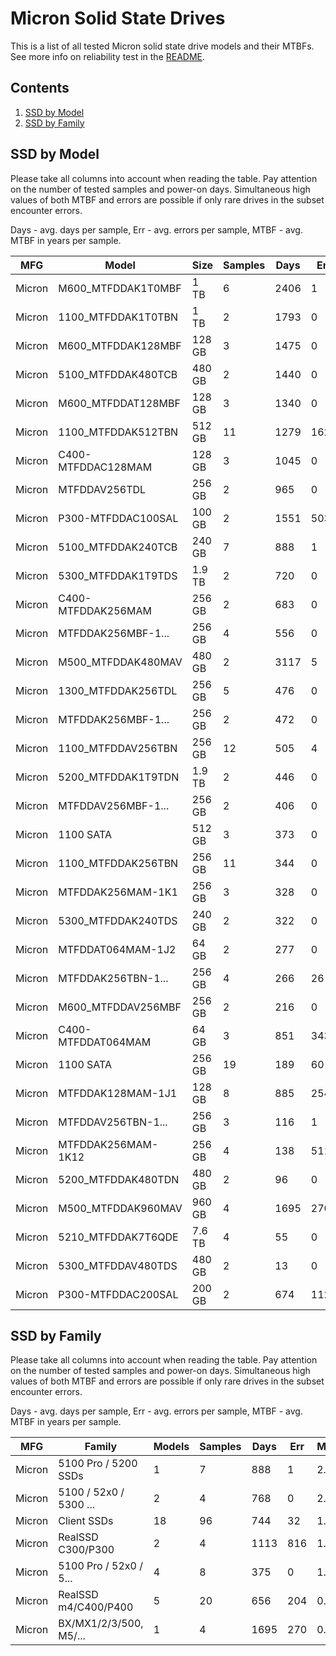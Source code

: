 Micron Solid State Drives
=========================

This is a list of all tested Micron solid state drive models and their MTBFs. See
more info on reliability test in the [README](https://github.com/bsdhw/SMART).

Contents
--------

1. [ SSD by Model  ](#ssd-by-model)
2. [ SSD by Family ](#ssd-by-family)

SSD by Model
------------

Please take all columns into account when reading the table. Pay attention on the
number of tested samples and power-on days. Simultaneous high values of both MTBF
and errors are possible if only rare drives in the subset encounter errors.

Days - avg. days per sample,
Err  - avg. errors per sample,
MTBF - avg. MTBF in years per sample.

| MFG       | Model              | Size   | Samples | Days  | Err   | MTBF |
|-----------|--------------------|--------|---------|-------|-------|------|
| Micron    | M600_MTFDDAK1T0MBF | 1 TB   | 6       | 2406  | 1     | 5.86   |
| Micron    | 1100_MTFDDAK1T0TBN | 1 TB   | 2       | 1793  | 0     | 4.91   |
| Micron    | M600_MTFDDAK128MBF | 128 GB | 3       | 1475  | 0     | 4.04   |
| Micron    | 5100_MTFDDAK480TCB | 480 GB | 2       | 1440  | 0     | 3.95   |
| Micron    | M600_MTFDDAT128MBF | 128 GB | 3       | 1340  | 0     | 3.67   |
| Micron    | 1100_MTFDDAK512TBN | 512 GB | 11      | 1279  | 162   | 3.12   |
| Micron    | C400-MTFDDAC128MAM | 128 GB | 3       | 1045  | 0     | 2.86   |
| Micron    | MTFDDAV256TDL      | 256 GB | 2       | 965   | 0     | 2.64   |
| Micron    | P300-MTFDDAC100SAL | 100 GB | 2       | 1551  | 503   | 2.30   |
| Micron    | 5100_MTFDDAK240TCB | 240 GB | 7       | 888   | 1     | 2.29   |
| Micron    | 5300_MTFDDAK1T9TDS | 1.9 TB | 2       | 720   | 0     | 1.98   |
| Micron    | C400-MTFDDAK256MAM | 256 GB | 2       | 683   | 0     | 1.87   |
| Micron    | MTFDDAK256MBF-1... | 256 GB | 4       | 556   | 0     | 1.52   |
| Micron    | M500_MTFDDAK480MAV | 480 GB | 2       | 3117  | 5     | 1.46   |
| Micron    | 1300_MTFDDAK256TDL | 256 GB | 5       | 476   | 0     | 1.31   |
| Micron    | MTFDDAK256MBF-1... | 256 GB | 2       | 472   | 0     | 1.29   |
| Micron    | 1100_MTFDDAV256TBN | 256 GB | 12      | 505   | 4     | 1.29   |
| Micron    | 5200_MTFDDAK1T9TDN | 1.9 TB | 2       | 446   | 0     | 1.22   |
| Micron    | MTFDDAV256MBF-1... | 256 GB | 2       | 406   | 0     | 1.11   |
| Micron    | 1100 SATA          | 512 GB | 3       | 373   | 0     | 1.02   |
| Micron    | 1100_MTFDDAK256TBN | 256 GB | 11      | 344   | 0     | 0.94   |
| Micron    | MTFDDAK256MAM-1K1  | 256 GB | 3       | 328   | 0     | 0.90   |
| Micron    | 5300_MTFDDAK240TDS | 240 GB | 2       | 322   | 0     | 0.88   |
| Micron    | MTFDDAT064MAM-1J2  | 64 GB  | 2       | 277   | 0     | 0.76   |
| Micron    | MTFDDAK256TBN-1... | 256 GB | 4       | 266   | 26    | 0.69   |
| Micron    | M600_MTFDDAV256MBF | 256 GB | 2       | 216   | 0     | 0.59   |
| Micron    | C400-MTFDDAT064MAM | 64 GB  | 3       | 851   | 343   | 0.44   |
| Micron    | 1100 SATA          | 256 GB | 19      | 189   | 60    | 0.43   |
| Micron    | MTFDDAK128MAM-1J1  | 128 GB | 8       | 885   | 254   | 0.41   |
| Micron    | MTFDDAV256TBN-1... | 256 GB | 3       | 116   | 1     | 0.30   |
| Micron    | MTFDDAK256MAM-1K12 | 256 GB | 4       | 138   | 511   | 0.29   |
| Micron    | 5200_MTFDDAK480TDN | 480 GB | 2       | 96    | 0     | 0.26   |
| Micron    | M500_MTFDDAK960MAV | 960 GB | 4       | 1695  | 270   | 0.19   |
| Micron    | 5210_MTFDDAK7T6QDE | 7.6 TB | 4       | 55    | 0     | 0.15   |
| Micron    | 5300_MTFDDAV480TDS | 480 GB | 2       | 13    | 0     | 0.04   |
| Micron    | P300-MTFDDAC200SAL | 200 GB | 2       | 674   | 1129  | 0.00   |

SSD by Family
-------------

Please take all columns into account when reading the table. Pay attention on the
number of tested samples and power-on days. Simultaneous high values of both MTBF
and errors are possible if only rare drives in the subset encounter errors.

Days - avg. days per sample,
Err  - avg. errors per sample,
MTBF - avg. MTBF in years per sample.

| MFG       | Family                 | Models | Samples | Days  | Err   | MTBF |
|-----------|------------------------|--------|---------|-------|-------|------|
| Micron    | 5100 Pro / 5200 SSDs   | 1      | 7       | 888   | 1     | 2.29   |
| Micron    | 5100 / 52x0 / 5300 ... | 2      | 4       | 768   | 0     | 2.10   |
| Micron    | Client SSDs            | 18     | 96      | 744   | 32    | 1.77   |
| Micron    | RealSSD C300/P300      | 2      | 4       | 1113  | 816   | 1.15   |
| Micron    | 5100 Pro / 52x0 / 5... | 4      | 8       | 375   | 0     | 1.03   |
| Micron    | RealSSD m4/C400/P400   | 5      | 20      | 656   | 204   | 0.97   |
| Micron    | BX/MX1/2/3/500, M5/... | 1      | 4       | 1695  | 270   | 0.19   |
